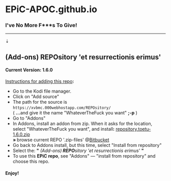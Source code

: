 <h1>EPiC-APOC.github.io</h1>
<h3>I've No More<B> F***s </B>To Give!</h3>
<hr>

&#8675;<BR>

<h2>(Add-ons)<B> REPO</B>sitory &#39;et resurrectionis erimus&#39;</h2>
<h4>Current Version: 1.6.0</h4>

<u>Instructions for adding this repo</u><B>:</B>

<p align="left">
  <ul>
    <li>Go to the Kodi file manager.</li>
    <li>Click on "Add source"</li>
    <li>The path for the source is <code>https://xvbmc.000webhostapp.com/REPOsitory/</code></li>
    ( <B>...</B>and give it the name "WhateverTheFuck you want" <B>;-p</B> )
    <li>Go to "Addons"</li>
    <li>In Addons, install an addon from zip.  When it asks for the location, <BR>select "WhateverTheFuck you want", and install<B>:</B> <a href="http://bit.ly/repoToetu160">repository.toetu-1.6.0.zip</a></li>
       <B>&#187; </B>browse current REPO &#39;.zip-files&#39; @<a href="http://bit.ly/ToetuREPO" target="_blank">Bitbucket</a></li>
    <li>Go back to Addons install, but this time, select "Install from repository"</li>
    <li>Select the: <B>"</B> <i>(Add-ons)<B> REPO</B>sitory &#39;et resurrectionis erimus&#39;</i> <B>"</B></li>
    <li>To use this <B>EPiC repo</B>, see "Addons" &mdash; "install from repository" and choose this repo.</li>
  </ul>
</p>

<h4>Enjoy!</h4>
